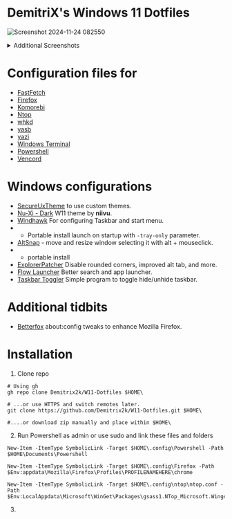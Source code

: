 # DemitriX's Windows 11 Dotfiles

![Screenshot 2024-11-24 082550](https://github.com/user-attachments/assets/24e1b45e-d121-48b2-a1cf-e53f83fec5cf)

<details>
  
#### Custom W11 theme, Yazi file terminal explorer
  
![Screenshot 2024-11-24 083158](https://github.com/user-attachments/assets/41ebd397-e39a-4b7b-a882-8db4f7024a39)

#### Firefox + Discord custom  
![Screenshot 2024-12-13 163731](https://github.com/user-attachments/assets/f81d327a-58ea-40cb-b61c-00a6dc992540)

  <summary>Additional Screenshots</summary>
  
</details>


# Configuration files for
-  [FastFetch](https://github.com/fastfetch-cli/fastfetch)
-  [Firefox](https://www.mozilla.org/en-US/firefox/new/)
-  [Komorebi](https://github.com/LGUG2Z/komorebi)
-  [Ntop](https://github.com/gsass1/NTop)
-  [whkd](https://github.com/LGUG2Z/whkd)
-  [yasb](github.com/amnweb/yasb)
-  [yazi](https://github.com/sxyazi/yazi)
-  [Windows Terminal](https://github.com/microsoft/terminal)
-  [Powershell](https://github.com/PowerShell/PowerShell)
-  [Vencord](https://vencord.dev/)

 # Windows configurations
 -  [SecureUxTheme](https://github.com/namazso/SecureUxTheme) to use custom themes.
 -  [Nu-Xi - Dark](https://www.deviantart.com/niivu/art/NUXI-for-Windows-11-950599065) W11 theme by **niivu**.  
 -  [Windhawk](https://windhawk.net/) For configuring Taskbar and start menu.
 -  - Portable install launch on startup with `-tray-only` parameter.
 -  [AltSnap](https://github.com/RamonUnch/AltSnap) - move and resize window selecting it with alt + mouseclick. 
 - - portable install
 - [ExplorerPatcher](https://github.com/valinet/ExplorerPatcher) Disable rounded corners, improved alt tab, and more.
 - [Flow Launcher](https://github.com/Flow-Launcher/Flow.Launcher) Better search and app launcher.
 - [Taskbar Toggler](https://github.com/Demitrix2k/Taskbar-Toggler) Simple program to toggle hide/unhide taskbar.

# Additional tidbits
- [Betterfox](https://github.com/yokoffing/Betterfox) about:config tweaks to enhance Mozilla Firefox.


# Installation



1. Clone repo
```pwsh
# Using gh
gh repo clone Demitrix2k/W11-Dotfiles $HOME\

# ...or use HTTPS and switch remotes later.
git clone https://github.com/Demitrix2k/W11-Dotfiles.git $HOME\

#....or download zip manually and place within $HOME\
```

2. Run Powershell as admin or use sudo and link these files and folders
```pwsh
New-Item -ItemType SymbolicLink -Target $HOME\.config\Powershell -Path $HOME\Documents\Powershell

New-Item -ItemType SymbolicLink -Target $HOME\.config\Firefox -Path $Env:appdata\Mozilla\Firefox\Profiles\PROFILENAMEHERE\chrome

New-Item -ItemType SymbolicLink -Target $HOME\.config\ntop\ntop.conf -Path $Env:LocalAppdata\Microsoft\WinGet\Packages\gsass1.NTop_Microsoft.Winget.Source_8wekyb3d8bbwe\ntop.conf
```
3. 
